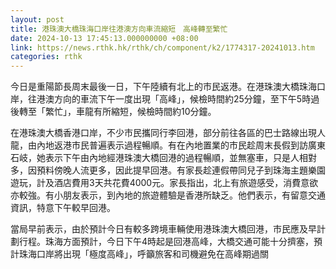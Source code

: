 ```yaml
---
layout: post
title: 港珠澳大橋珠海口岸往港澳方向車流縮短　高峰轉至繁忙
date: 2024-10-13 17:45:13.000000000 +08:00
link: https://news.rthk.hk/rthk/ch/component/k2/1774317-20241013.htm
categories: rthk
---
```


今日是重陽節長周末最後一日，下午陸續有北上的市民返港。在港珠澳大橋珠海口岸，往港澳方向的車流下午一度出現「高峰」，候檢時間約25分鐘，至下午5時過後轉至「繁忙」，車龍有所縮短，候檢時間約10分鐘。

在港珠澳大橋香港口岸，不少市民攜同行李回港，部分前往各區的巴士路線出現人龍，由內地返港市民普遍表示過程暢順。有在內地置業的市民趁周末長假到訪廣東石岐，她表示下午由內地經港珠澳大橋回港的過程暢順，並無塞車，只是人相對多，因預料傍晚人流更多，因此提早回港。有家長趁連假帶同兒子到珠海主題樂園遊玩，計及酒店費用3天共花費4000元。家長指出，北上有旅遊感受，消費意欲亦較強。有小朋友表示，到內地的旅遊體驗是香港所缺乏。他們表示，有留意交通資訊，特意下午較早回港。

當局早前表示，由於預計今日有較多跨境車輛使用港珠澳大橋回港，市民應及早計劃行程。珠海方面預計，今日下午4時起是回港高峰，大橋交通可能十分擠塞，預計珠海口岸將出現「極度高峰」，呼籲旅客和司機避免在高峰期過關
